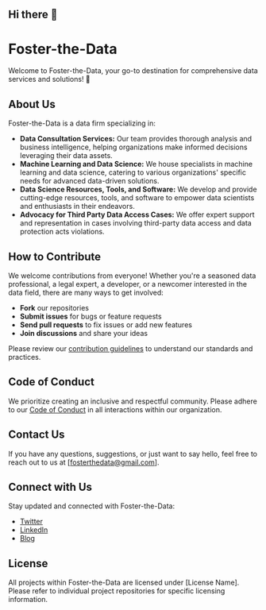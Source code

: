 ## Hi there 👋

<!--

**Here are some ideas to get you started:**

🙋‍♀️ A short introduction - what is your organization all about?
🌈 Contribution guidelines - how can the community get involved?
👩‍💻 Useful resources - where can the community find your docs? Is there anything else the community should know?
🍿 Fun facts - what does your team eat for breakfast?
🧙 Remember, you can do mighty things with the power of [Markdown](https://docs.github.com/github/writing-on-github/getting-started-with-writing-and-formatting-on-github/basic-writing-and-formatting-syntax)
-->
# Foster-the-Data

Welcome to Foster-the-Data, your go-to destination for comprehensive data services and solutions! 🚀

## About Us

Foster-the-Data is a data firm specializing in:

- **Data Consultation Services:** Our team provides thorough analysis and business intelligence, helping organizations make informed decisions leveraging their data assets.
- **Machine Learning and Data Science:** We house specialists in machine learning and data science, catering to various organizations' specific needs for advanced data-driven solutions.
- **Data Science Resources, Tools, and Software:** We develop and provide cutting-edge resources, tools, and software to empower data scientists and enthusiasts in their endeavors.
- **Advocacy for Third Party Data Access Cases:** We offer expert support and representation in cases involving third-party data access and data protection acts violations.

<!--
## Our Projects

### Project 1: [Project Name]
_Description: Briefly describe the project's purpose, goals, and any key technologies used._
_Link: [Link to the project repository]_

### Project 2: [Project Name]
_Description: Briefly describe the project's purpose, goals, and any key technologies used._
_Link: [Link to the project repository]_

_(Feel free to add more projects with similar structures as needed)_
-->

## How to Contribute

We welcome contributions from everyone! Whether you're a seasoned data professional, a legal expert, a developer, or a newcomer interested in the data field, there are many ways to get involved:

- **Fork** our repositories
- **Submit issues** for bugs or feature requests
- **Send pull requests** to fix issues or add new features
- **Join discussions** and share your ideas

Please review our [contribution guidelines](link-to-contribution-guidelines.md) to understand our standards and practices.

## Code of Conduct

We prioritize creating an inclusive and respectful community. Please adhere to our [Code of Conduct](link-to-code-of-conduct.md) in all interactions within our organization.

## Contact Us

If you have any questions, suggestions, or just want to say hello, feel free to reach out to us at [fosterthedata@gmail.com].

## Connect with Us

Stay updated and connected with Foster-the-Data:

- [Twitter](link-to-twitter)
- [LinkedIn](link-to-linkedin)
- [Blog](link-to-blog)

## License

All projects within Foster-the-Data are licensed under [License Name]. Please refer to individual project repositories for specific licensing information.
